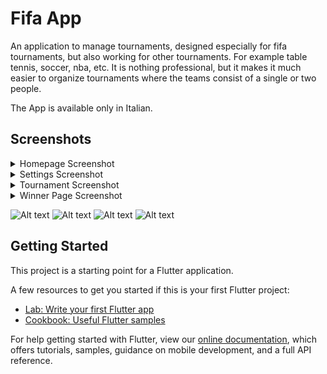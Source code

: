 # Fifa App

An application to manage tournaments, designed especially for fifa tournaments, but also working for other tournaments.
For example table tennis, soccer, nba, etc. It is nothing professional, but it makes it much easier to organize tournaments where the teams consist of a single or two people.

The App is available only in Italian.

## Screenshots

<details>
  <summary>Homepage Screenshot</summary>
  <img src="/screenshot/homepage.jpg" alt="Homepage"/>
</details>
<details>
  <summary>Settings Screenshot</summary>
  <img src="/screenshot/settings.jpg" alt="Homepage"/>
</details>
<details>
  <summary>Tournament Screenshot</summary>
  <img src="/screenshot/tournament.jpg" alt="Homepage"/>
</details>
<details>
  <summary>Winner Page Screenshot</summary>
  <img src="/screenshot/winner.jpg" alt="Homepage"/>
</details>

![Alt text](/screenshot/homepage.jpg?raw=true "HomePage")
![Alt text](/screenshot/settings.jpg?raw=true "Settings")
![Alt text](/screenshot/tournament.jpg?raw=true "Tournament")
![Alt text](/screenshot/winner.jpg?raw=true "Winner")

## Getting Started

This project is a starting point for a Flutter application.

A few resources to get you started if this is your first Flutter project:

- [Lab: Write your first Flutter app](https://flutter.dev/docs/get-started/codelab)
- [Cookbook: Useful Flutter samples](https://flutter.dev/docs/cookbook)

For help getting started with Flutter, view our
[online documentation](https://flutter.dev/docs), which offers tutorials,
samples, guidance on mobile development, and a full API reference.
